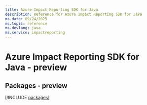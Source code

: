 ```yaml
---
title: Azure Impact Reporting SDK for Java
description: Reference for Azure Impact Reporting SDK for Java
ms.date: 09/24/2025
ms.topic: reference
ms.devlang: java
ms.service: impactreporting
---
```

# Azure Impact Reporting SDK for Java - preview
## Packages - preview
[!INCLUDE [packages](impact-reporting-index.md)]